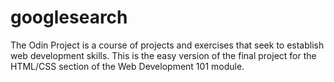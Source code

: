 # googlesearch
The Odin Project is a course of projects and exercises that seek to establish web development skills. This is the easy version of the final project for the HTML/CSS section of the Web Development 101 module.
